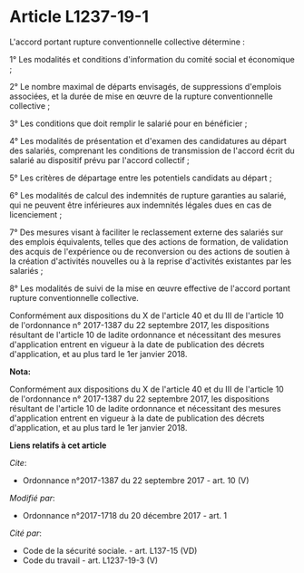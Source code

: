# Article L1237-19-1

L'accord portant rupture conventionnelle collective détermine : 

1° Les modalités et conditions d'information du comité social et économique ; 

2° Le nombre maximal de départs envisagés, de suppressions d'emplois associées, et la durée de mise en œuvre de la rupture
conventionnelle collective ; 

3° Les conditions que doit remplir le salarié pour en bénéficier ; 

4° Les modalités de présentation et d'examen des candidatures au départ des salariés, comprenant les conditions de
transmission de l'accord écrit du salarié au dispositif prévu par l'accord collectif ; 

5° Les critères de départage entre les potentiels candidats au départ ; 

6° Les modalités de calcul des indemnités de rupture garanties au salarié, qui ne peuvent être inférieures aux indemnités
légales dues en cas de licenciement ; 

7° Des mesures visant à faciliter le reclassement externe des salariés sur des emplois équivalents, telles que des actions de
formation, de validation des acquis de l'expérience ou de reconversion ou des actions de soutien à la création d'activités
nouvelles ou à la reprise d'activités existantes par les salariés ; 

8° Les modalités de suivi de la mise en œuvre effective de l'accord portant rupture conventionnelle collective. 

Conformément aux dispositions du X de l'article 40 et du III de l'article 10 de l'ordonnance n° 2017-1387 du 22 septembre
2017, les dispositions résultant de l'article 10 de ladite ordonnance et nécessitant des mesures d'application entrent en
vigueur à la date de publication des décrets d'application, et au plus tard le 1er janvier 2018.

**Nota:**

Conformément aux dispositions du X de l'article 40 et du III de l'article 10 de l'ordonnance n° 2017-1387 du 22 septembre
2017, les dispositions résultant de l'article 10 de ladite ordonnance et nécessitant des mesures d'application entrent en
vigueur à la date de publication des décrets d'application, et au plus tard le 1er janvier 2018.

**Liens relatifs à cet article**

_Cite_:

  - Ordonnance n°2017-1387 du 22 septembre 2017 - art. 10 (V)

_Modifié par_:

  - Ordonnance n°2017-1718 du 20 décembre 2017 - art. 1

_Cité par_:

  - Code de la sécurité sociale. - art. L137-15 (VD)
  - Code du travail - art. L1237-19-3 (V)
